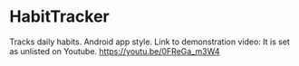 # HabitTracker
Tracks daily habits. Android app style.
Link to demonstration video: It is set as unlisted on Youtube.
https://youtu.be/0FReGa_m3W4
